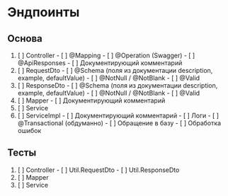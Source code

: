 # Эндпоинты
## Основа
1. [ ] Controller
       - [ ] @Mapping
       - [ ] @Operation (Swagger)
       - [ ] @ApiResponses
       - [ ] Документирующий комментарий
2. [ ] RequestDto
       - [ ] @Schema (поля из документации description, example, defaultValue)
       - [ ] @NotNull / @NotBlank
       - [ ] @Valid
3. [ ] ResponseDto
       - [ ] @Schema (поля из документации description, example, defaultValue)
       - [ ] @NotNull / @NotBlank
       - [ ] @Valid
4. [ ] Mapper
       - [ ] Документирующий комментарий
5. [ ] Service
6. [ ] ServiceImpl
       - [ ] Документирующий комментарий
       - [ ] Логи
       - [ ] @Transactional (обдуманно)
       - [ ] Обращение в базу
       - [ ] Обработка ошибок
## Тесты
1. [ ] Controller
       - [ ] Util.RequestDto
       - [ ] Util.ResponseDto
2. [ ] Mapper
3. [ ] Service